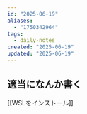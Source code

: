 ```yaml
---
id: "2025-06-19"
aliases:
  - "1750342964"
tags:
  - daily-notes
created: "2025-06-19"
updated: "2025-06-19"
---
```


## 適当になんか書く
[[WSLをインストール]]

